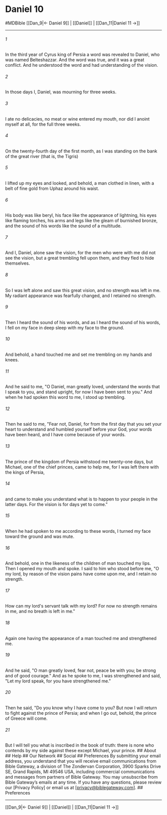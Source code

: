 # Daniel 10
#MDBible
[[Dan_9|← Daniel 9]] | [[Daniel]] | [[Dan_11|Daniel 11 →]]

***


###### 1 
In the third year of Cyrus king of Persia a word was revealed to Daniel, who was named Belteshazzar. And the word was true, and it was a great conflict. And he understood the word and had understanding of the vision. 

###### 2 
In those days I, Daniel, was mourning for three weeks. 

###### 3 
I ate no delicacies, no meat or wine entered my mouth, nor did I anoint myself at all, for the full three weeks. 

###### 4 
On the twenty-fourth day of the first month, as I was standing on the bank of the great river (that is, the Tigris) 

###### 5 
I lifted up my eyes and looked, and behold, a man clothed in linen, with a belt of fine gold from Uphaz around his waist. 

###### 6 
His body was like beryl, his face like the appearance of lightning, his eyes like flaming torches, his arms and legs like the gleam of burnished bronze, and the sound of his words like the sound of a multitude. 

###### 7 
And I, Daniel, alone saw the vision, for the men who were with me did not see the vision, but a great trembling fell upon them, and they fled to hide themselves. 

###### 8 
So I was left alone and saw this great vision, and no strength was left in me. My radiant appearance was fearfully changed, and I retained no strength. 

###### 9 
Then I heard the sound of his words, and as I heard the sound of his words, I fell on my face in deep sleep with my face to the ground. 

###### 10 
And behold, a hand touched me and set me trembling on my hands and knees. 

###### 11 
And he said to me, "O Daniel, man greatly loved, understand the words that I speak to you, and stand upright, for now I have been sent to you." And when he had spoken this word to me, I stood up trembling. 

###### 12 
Then he said to me, "Fear not, Daniel, for from the first day that you set your heart to understand and humbled yourself before your God, your words have been heard, and I have come because of your words. 

###### 13 
The prince of the kingdom of Persia withstood me twenty-one days, but Michael, one of the chief princes, came to help me, for I was left there with the kings of Persia, 

###### 14 
and came to make you understand what is to happen to your people in the latter days. For the vision is for days yet to come." 

###### 15 
When he had spoken to me according to these words, I turned my face toward the ground and was mute. 

###### 16 
And behold, one in the likeness of the children of man touched my lips. Then I opened my mouth and spoke. I said to him who stood before me, "O my lord, by reason of the vision pains have come upon me, and I retain no strength. 

###### 17 
How can my lord's servant talk with my lord? For now no strength remains in me, and no breath is left in me." 

###### 18 
Again one having the appearance of a man touched me and strengthened me. 

###### 19 
And he said, "O man greatly loved, fear not, peace be with you; be strong and of good courage." And as he spoke to me, I was strengthened and said, "Let my lord speak, for you have strengthened me." 

###### 20 
Then he said, "Do you know why I have come to you? But now I will return to fight against the prince of Persia; and when I go out, behold, the prince of Greece will come. 

###### 21 
But I will tell you what is inscribed in the book of truth: there is none who contends by my side against these except Michael, your prince. ## About ## Help ## Our Network ## Social ## Preferences By submitting your email address, you understand that you will receive email communications from Bible Gateway, a division of The Zondervan Corporation, 3900 Sparks Drive SE, Grand Rapids, MI 49546 USA, including commercial communications and messages from partners of Bible Gateway. You may unsubscribe from Bible Gateway&rsquo;s emails at any time. If you have any questions, please review our [Privacy Policy] or email us at [privacy@biblegateway.com]. ## Preferences

***

[[Dan_9|← Daniel 9]] | [[Daniel]] | [[Dan_11|Daniel 11 →]]

